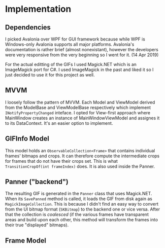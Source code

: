 # Implementation
## Dependencies
I picked Avalonia over WPF for GUI framework because while WPF is Windows-only Avalonia supports all major platforms. Avalonia's documentation
is rather brief (almost nonexistant), however the developers were very responsive from the very beginning so I went for it. (14 Apr 2019)

For the actual editting of the GIFs I used Magick.NET which is an ImageMagick port for C#. I used ImageMagick in the past and liked it
so I just decided to use it for this project as well.

## MVVM
I loosely follow the pattern of MVVM. Each Model and ViewModel derived from the ModelBase and ViewModelBase respectively which implement
`INotifyPropertyChanged` inteface. I opted for View-first approach where MainWindow creates an instance of MainWindowViewModel and assignes
it to its DataContext. It's an easier option to implement.

## GIFInfo Model
This model holds an `ObservableCollection<Frame>` that contains individual frames' bitmaps and crops. It can therefore compute the
intermediate crops for frames that do not have their crops set. This is what `TransitionCropOf(int frameIndex)` does. It is also used
inside the Panner.

## Panner ("backend")
The resulting GIF is generated in the `Panner` class that uses Magick.NET. When its `SavePanned` method is called, it loads the GIF
from disk again as `MagickImageCollection`. This is because I didn't find an easy way to convert from the UI bitmap format (`SKBitmap`)
to the backend one or vice versa. After that the collection is *coalesced* (if the various frames
have transparent areas and build upon each other, this method will transform the frames into their true "displayed" bitmaps).

## Frame Model

